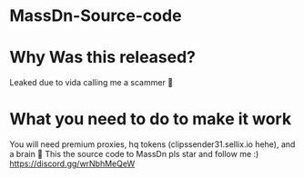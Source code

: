 # MassDn-Source-code
# Why Was this released?
Leaked due to vida calling me a scammer 👿
# What you need to do to make it work
You will need premium proxies, hq tokens (clipssender31.sellix.io hehe), and a brain 🧠
This the source code to MassDn pls star and follow me :)
https://discord.gg/wrNbhMeQeW
